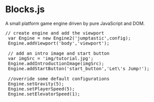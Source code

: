 # Blocks.js
A small platform game engine driven by pure JavaScript and DOM.

<pre>
// create engine and add the viewport
 var Engine = new Engine2('jumptastic',config);
 Engine.addViewport('body','viewport');

 // add an intro image and start button
 var imgSrc = 'img/tutorial.jpg';
 Engine.addIntroductionImage(imgSrc);
 Engine.addStartButton('start_button','Let\'s Jump!');
 
 //override some default configurations
 Engine.setGravity(5);
 Engine.setPlayerSpeed(5);
 Engine.setElevatorSpeed(1);
</pre>